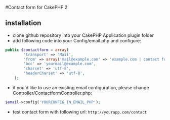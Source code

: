 #Contact form for CakePHP 2

## installation
* clone github repository into your CakePHP Application plugin folder
* add following code into your Config/email.php and configure:
```php
public $contactform = array(
	    'transport' => 'Mail',
	    'from' => array('mail@example.com' => 'example.com | contact form'),
	    'bcc' => 'yourmail@example.com',
	    'charset' => 'utf-8',
	    'headerCharset' => 'utf-8',
	);
```
* if you'd like to use an existing email configuration, please change Controller/ContactformController.php:
```php
$email->config('YOURCONFIG_IN_EMAIL_PHP');
```
* test contact form with following url: ```http://yourapp.com/contact```